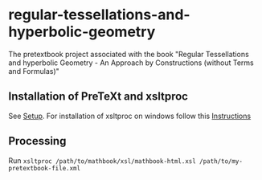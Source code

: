 # regular-tessellations-and-hyperbolic-geometry
The pretextbook project associated with the book "Regular Tessellations and hyperbolic Geometry - An Approach by Constructions (without Terms and Formulas)"

## Installation of PreTeXt and xsltproc
See [Setup](https://pretextbook.org/doc/author-guide/html/quickstart-setup.html).
For installation of xsltproc on windows follow this [Instructions](https://pretextbook.org/doc/author-guide/html/installing-xsltproc.html)

## Processing
Run ```xsltproc /path/to/mathbook/xsl/mathbook-html.xsl /path/to/my-pretextbook-file.xml```

